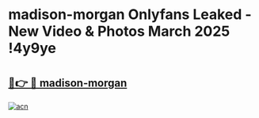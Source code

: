 # madison-morgan Onlyfans Leaked - New Video & Photos March 2025 !4y9ye

# <h2><a href="https://8s98ur.iuczelnia.edu.pl?title=madison-morgan&ref=4y9ye">🔗👉 🔴 madison-morgan</a></h2>

[![acn](https://github.com/user-attachments/assets/0f9c940e-d8b0-45ae-aac7-cd30a18b3e1c)](https://8s98ur.iuczelnia.edu.pl?title=madison-morgan&ref=4y9ye)


